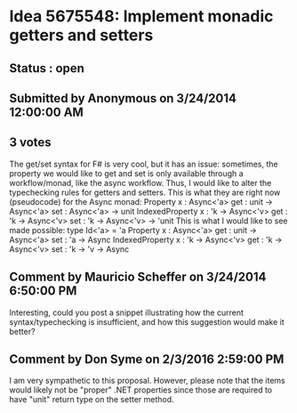 # Idea 5675548: Implement monadic getters and setters #

## Status : open

## Submitted by Anonymous on 3/24/2014 12:00:00 AM

## 3 votes

The get/set syntax for F# is very cool, but it has an issue: sometimes, the property we would like to get and set is only available through a workflow/monad, like the async workflow.
Thus, I would like to alter the typechecking rules for getters and setters. This is what they are right now (pseudocode) for the Async monad:
Property x : Async<'a>
get : unit -> Async<'a>
set : Async<'a> -> unit
IndexedProperty x : 'k -> Async<'v>
get : 'k -> Async<'v>
set : 'k -> Async<'v> -> 'unit
This is what I would like to see made possible:
type Id<'a> = 'a
Property x : Async<'a>
get : unit -> Async<'a>
set : 'a -> Async<unit>
IndexedProperty x : 'k -> Async<'v>
get : 'k -> Async<'v>
set : 'k -> 'v -> Async<unit>


## Comment by Mauricio Scheffer on 3/24/2014 6:50:00 PM

Interesting, could you post a snippet illustrating how the current syntax/typechecking is insufficient, and how this suggestion would make it better?

## Comment by Don Syme on 2/3/2016 2:59:00 PM

I am very sympathetic to this proposal. However, please note that the items would likely not be "proper" .NET properties since those are required to have "unit" return type on the setter method.
